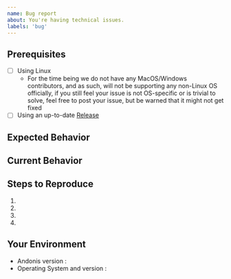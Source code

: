 ```yaml
---
name: Bug report
about: You're having technical issues.
labels: 'bug'
---
```


<!-- Please use the following issue template or your issue will be closed -->

## Prerequisites

<!-- If the following boxes are not ALL checked, your issue is likely to be closed -->

- [ ] Using Linux
  - For the time being we do not have any MacOS/Windows contributors, and as such, will not be supporting any non-Linux OS officially, if you still feel your issue is not OS-specific or is trivial to solve, feel free to post your issue, but be warned that it might not get fixed
- [ ] Using an up-to-date [Release](https://github.com/johnvictorfs/andonis/releases/latest)

## Expected Behavior

<!--- What should have happened? -->

## Current Behavior

<!--- What went wrong? -->

## Steps to Reproduce

<!-- Add all relevant steps to reproduce the issue, if possible include screenshots or videos -->

1.

2.

3.

4.

## Your Environment

<!--- Include as many relevant details about the environment you experienced the bug in -->

- Andonis version :
- Operating System and version :
